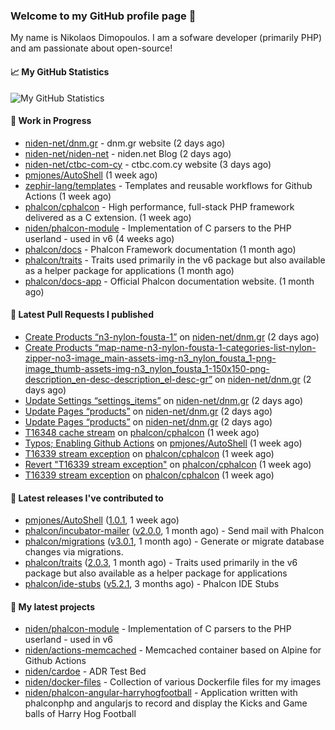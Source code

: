 ### Welcome to my GitHub profile page 👋

My name is Nikolaos Dimopoulos. I am a sofware developer (primarily PHP) and am passionate about open-source!

#### 📈 My GitHub Statistics

![My GitHub Statistics](https://github-readme-stats.vercel.app/api?username=niden&show_icons=true&count_private=true&hide_title=true&theme=transparent)

#### 👷 Work in Progress

- [niden-net/dnm.gr](https://github.com/niden-net/dnm.gr) - dnm.gr website (2 days ago)
- [niden-net/niden-net](https://github.com/niden-net/niden-net) - niden.net Blog (2 days ago)
- [niden-net/ctbc-com-cy](https://github.com/niden-net/ctbc-com-cy) - ctbc.com.cy website (3 days ago)
- [pmjones/AutoShell](https://github.com/pmjones/AutoShell) (1 week ago)
- [zephir-lang/templates](https://github.com/zephir-lang/templates) - Templates and reusable workflows for Github Actions (1 week ago)
- [phalcon/cphalcon](https://github.com/phalcon/cphalcon) - High performance, full-stack PHP framework delivered as a C extension. (1 week ago)
- [niden/phalcon-module](https://github.com/niden/phalcon-module) - Implementation of C parsers to the PHP userland - used in v6 (4 weeks ago)
- [phalcon/docs](https://github.com/phalcon/docs) - Phalcon Framework documentation (1 month ago)
- [phalcon/traits](https://github.com/phalcon/traits) - Traits used primarily in the v6 package but also available as a helper package for applications (1 month ago)
- [phalcon/docs-app](https://github.com/phalcon/docs-app) - Official Phalcon documentation website. (1 month ago)

#### 🔨 Latest Pull Requests I published

- [Create Products “n3-nylon-fousta-1”](https://github.com/niden-net/dnm.gr/pull/5) on [niden-net/dnm.gr](https://github.com/niden-net/dnm.gr) (2 days ago)
- [Create Products “map-name-n3-nylon-fousta-1-categories-list-nylon-zipper-no3-image_main-assets-img-n3_nylon_fousta_1-png-image_thumb-assets-img-n3_nylon_fousta_1-150x150-png-description_en-desc-description_el-desc-gr”](https://github.com/niden-net/dnm.gr/pull/4) on [niden-net/dnm.gr](https://github.com/niden-net/dnm.gr) (2 days ago)
- [Update Settings “settings_items”](https://github.com/niden-net/dnm.gr/pull/3) on [niden-net/dnm.gr](https://github.com/niden-net/dnm.gr) (2 days ago)
- [Update Pages “products”](https://github.com/niden-net/dnm.gr/pull/2) on [niden-net/dnm.gr](https://github.com/niden-net/dnm.gr) (2 days ago)
- [Update Pages “products”](https://github.com/niden-net/dnm.gr/pull/1) on [niden-net/dnm.gr](https://github.com/niden-net/dnm.gr) (2 days ago)
- [T16348 cache stream](https://github.com/phalcon/cphalcon/pull/16349) on [phalcon/cphalcon](https://github.com/phalcon/cphalcon) (1 week ago)
- [Typos; Enabling Github Actions](https://github.com/pmjones/AutoShell/pull/12) on [pmjones/AutoShell](https://github.com/pmjones/AutoShell) (1 week ago)
- [T16339 stream exception](https://github.com/phalcon/cphalcon/pull/16347) on [phalcon/cphalcon](https://github.com/phalcon/cphalcon) (1 week ago)
- [Revert &#34;T16339 stream exception&#34;](https://github.com/phalcon/cphalcon/pull/16346) on [phalcon/cphalcon](https://github.com/phalcon/cphalcon) (1 week ago)
- [T16339 stream exception](https://github.com/phalcon/cphalcon/pull/16345) on [phalcon/cphalcon](https://github.com/phalcon/cphalcon) (1 week ago)

#### 🔭 Latest releases I've contributed to

- [pmjones/AutoShell](https://github.com/pmjones/AutoShell) ([1.0.1](https://github.com/pmjones/AutoShell/releases/tag/1.0.1), 1 week ago)
- [phalcon/incubator-mailer](https://github.com/phalcon/incubator-mailer) ([v2.0.0](https://github.com/phalcon/incubator-mailer/releases/tag/v2.0.0), 1 month ago) - Send mail with Phalcon
- [phalcon/migrations](https://github.com/phalcon/migrations) ([v3.0.1](https://github.com/phalcon/migrations/releases/tag/v3.0.1), 1 month ago) - Generate or migrate database changes via migrations.
- [phalcon/traits](https://github.com/phalcon/traits) ([2.0.3](https://github.com/phalcon/traits/releases/tag/2.0.3), 1 month ago) - Traits used primarily in the v6 package but also available as a helper package for applications
- [phalcon/ide-stubs](https://github.com/phalcon/ide-stubs) ([v5.2.1](https://github.com/phalcon/ide-stubs/releases/tag/v5.2.1), 3 months ago) - Phalcon IDE Stubs

#### 🌱 My latest projects

- [niden/phalcon-module](https://github.com/niden/phalcon-module) - Implementation of C parsers to the PHP userland - used in v6
- [niden/actions-memcached](https://github.com/niden/actions-memcached) - Memcached container based on Alpine for Github Actions
- [niden/cardoe](https://github.com/niden/cardoe) - ADR Test Bed
- [niden/docker-files](https://github.com/niden/docker-files) - Collection of various Dockerfile files for my images
- [niden/phalcon-angular-harryhogfootball](https://github.com/niden/phalcon-angular-harryhogfootball) - Application written with phalconphp and angularjs to record and display the Kicks and Game balls of Harry Hog Football


